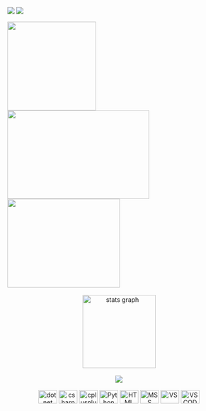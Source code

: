 <a align="center" href="https://git.io/typing-svg"><img src="https://readme-typing-svg.herokuapp.com?font=Fira+Code&size=14&pause=10000&color=04F700&center=true&vCenter=true&width=835&lines=—+Добрый+вечер,+а+можно+вас,+ваш+покой+потревожить?+Конечно,+мы+приносим+вам+глубокие+извинения."/></a>
<a align="center" href="https://git.io/typing-svg"><img src="https://readme-typing-svg.herokuapp.com?font=Fira+Code&size=14&pause=5000&color=04F700&center=true&vCenter=true&width=835&lines=—+Добрый+вечер,+а+можно+вас,+ваш+покой+потревожить?+Конечно,+мы+приносим+вам+глубокие+извинения."/></a>

<div>
    <img height="200" width"220" src="https://gifdb.com/images/high/caught-in-4k-saul-goodman-tz60jv8lh8sdnj3v.webp"/>
    <img height="200" width="320" src="https://gifdb.com/images/high/3d-saul-goodman-8w5pgtty7uc39twl.webp"/>
    <img height="200" width="254" src="https://i.imgur.com/Au2paCc.gif"/>
<div>
  <br/>
      <div align="center">
    <img src="https://github-readme-stats.vercel.app/api/top-langs/?username=ckd4&layout=compact&theme=dark&hide_border=true&count_private=false" height="165" alt="stats graph"/>
    <br/>
<br/>
          <img src="https://profile-counter.glitch.me/ckd4/count.svg"/>
    <br/>
<br/>
  </div>
  <div align="center">
      <img src="https://cdn.jsdelivr.net/gh/devicons/devicon/icons/dot-net/dot-net-original.svg" height="30" width="42" alt="dot net"  />
    <img src="https://cdn.jsdelivr.net/gh/devicons/devicon/icons/csharp/csharp-original.svg" height="30" width="42" alt="csharp logo"  />
    <img src="https://cdn.jsdelivr.net/gh/devicons/devicon/icons/cplusplus/cplusplus-original.svg" height="30" width="42" alt="cplusplus logo"  />
    <img src="https://cdn.jsdelivr.net/gh/devicons/devicon/icons/python/python-original.svg" height="30" width="42" alt="Python"  />
    <img src="https://cdn.jsdelivr.net/gh/devicons/devicon/icons/html5/html5-original.svg" height="30" width="42" alt="HTML"  />
    <img src="https://cdn.jsdelivr.net/gh/devicons/devicon/icons/microsoftsqlserver/microsoftsqlserver-plain-wordmark.svg" height="30" width="42" alt="MSS"/>
    <img src="https://cdn.jsdelivr.net/gh/devicons/devicon/icons/visualstudio/visualstudio-plain.svg" height="30" width="42" alt="VS"/>
    <img src="https://cdn.jsdelivr.net/gh/devicons/devicon/icons/vscode/vscode-original.svg" height="30" width="42" alt="VSCODE"  />
    
    


  </div>
<!--
devicon/icons/photoshop/photoshop-line.svg
devicon/icons/unity/unity-original.svg
devicon/icons/unity/unity-original-wordmark.svg
<img src="https://cdn.jsdelivr.net/gh/devicons/devicon/icons/linux/linux-original.svg" height="30" width="42" alt="linux logo"  />

Here are some ideas to get you started:

- 🔭 I’m currently working on ...
- 🌱 I’m currently learning ...
- 👯 I’m looking to collaborate on ...
- 🤔 I’m looking for help with ...
- 💬 Ask me about ...
- 📫 How to reach me: ...
- ⚡ Fun fact: ...
-->
